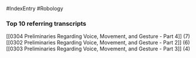 #IndexEntry #Robology

### Top 10 referring transcripts
[[0304 Preliminaries Regarding Voice, Movement, and Gesture - Part 4]] (7)
[[0302 Preliminaries Regarding Voice, Movement, and Gesture - Part 2]] (6)
[[0303 Preliminaries Regarding Voice, Movement, and Gesture - Part 3]] (4)

